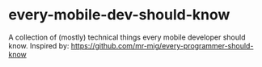 # every-mobile-dev-should-know
A collection of (mostly) technical things every mobile developer should know. Inspired by: https://github.com/mr-mig/every-programmer-should-know
